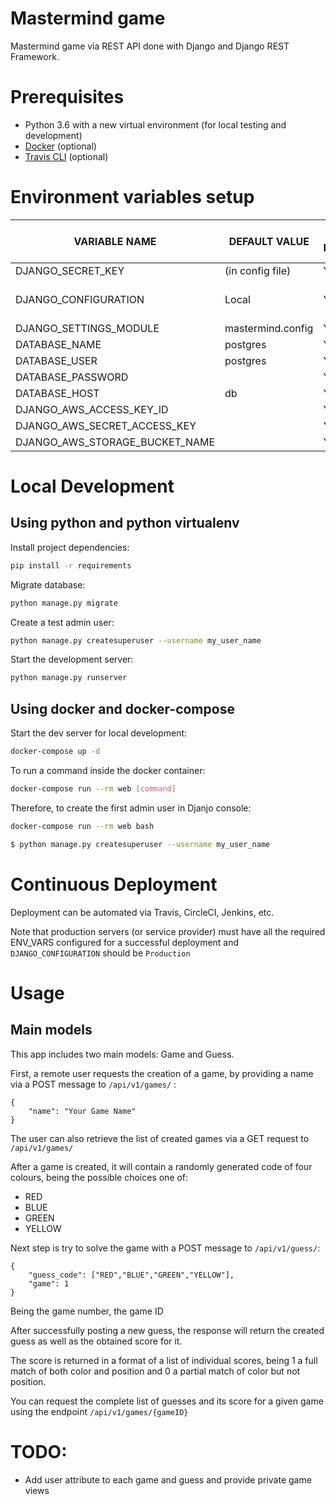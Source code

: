 # Mastermind game
Mastermind game via REST API done with Django and Django REST Framework.

# Prerequisites
- Python 3.6 with a new virtual environment (for local testing and development)
- [Docker](https://docs.docker.com/docker-for-mac/install/) (optional)
- [Travis CLI](http://blog.travis-ci.com/2013-01-14-new-client/) (optional)


# Environment variables setup

| VARIABLE NAME  | DEFAULT VALUE | NEEDED IN PRODUCTION | NEEDED IN LOCAL  | ACCEPTED VALUES |
|----------------|---------------|----------------------|------------------|-----------------|
|DJANGO_SECRET_KEY|(in config file)|YES|YES|string|
|DJANGO_CONFIGURATION|Local|YES|YES|Local, Production, Test|
|DJANGO_SETTINGS_MODULE|mastermind.config|YES|YES|n/a|
|DATABASE_NAME|postgres|YES|YES|string|
|DATABASE_USER|postgres|YES|YES|string|
|DATABASE_PASSWORD||YES|YES|string|
|DATABASE_HOST|db|YES|YES|string|
|DJANGO_AWS_ACCESS_KEY_ID||YES|NO|string|
|DJANGO_AWS_SECRET_ACCESS_KEY| |YES|NO|string|
|DJANGO_AWS_STORAGE_BUCKET_NAME| |YES|NO|string|


# Local Development

## Using python and python virtualenv

Install project dependencies:
```bash
pip install -r requirements
```

Migrate database:
```bash
python manage.py migrate
```

Create a test admin user:
```bash
python manage.py createsuperuser --username my_user_name
```

Start the development server:
```bash
python manage.py runserver
```



## Using docker and docker-compose

Start the dev server for local development:
```bash
docker-compose up -d
```

To run a command inside the docker container:

```bash
docker-compose run --rm web [command]
```

Therefore, to create the first admin user in Djanjo console:

```bash
docker-compose run --rm web bash

$ python manage.py createsuperuser --username my_user_name
```




# Continuous Deployment

Deployment can be automated via Travis, CircleCI, Jenkins, etc.

Note that production servers (or service provider) must have all the required ENV_VARS configured for a successful deployment
and ``DJANGO_CONFIGURATION`` should be ``Production``


# Usage

## Main models
This app includes two main models: Game and Guess.

First, a remote user requests the creation of a game, by providing a name via a
POST message to `/api/v1/games/` :
```
{
    "name": "Your Game Name"
}
```

The user can also retrieve the list of created games via a
GET request to `/api/v1/games/`

After a game is created, it will contain a randomly generated code of four colours, being the possible
choices one of:

* RED
* BLUE
* GREEN
* YELLOW

Next step is try to solve the game with a
POST message to `/api/v1/guess/`:
```
{
    "guess_code": ["RED","BLUE","GREEN","YELLOW"],
    "game": 1
}
```

Being the game number, the game ID

After successfully posting a new guess, the response will return the created guess as well as
the obtained score for it.

The score is returned in a format of a list of individual scores, being 1 a full match of both color and position
and 0 a partial match of color but not position.

You can request the complete list of guesses and its score for a given game using the endpoint `/api/v1/games/{gameID}`


# TODO:
* Add user attribute to each game and guess and provide private game views
